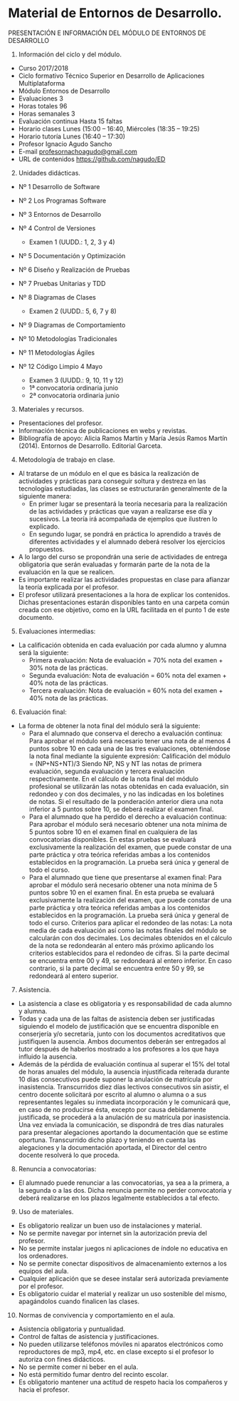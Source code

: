 # Material de Entornos de Desarrollo.
PRESENTACIÓN E INFORMACIÓN DEL MÓDULO DE ENTORNOS DE DESARROLLO

1. Información del ciclo y del módulo.
-	Curso	2017/2018
-	Ciclo formativo	Técnico Superior en Desarrollo de Aplicaciones Multiplataforma
-	Módulo	Entornos de Desarrollo
-	Evaluaciones	3
-	Horas totales	96
-	Horas semanales	3
-	Evaluación continua	Hasta 15 faltas
-	Horario clases	Lunes (15:00 – 16:40, Miércoles (18:35 – 19:25) 
-	Horario tutoría	Lunes (16:40 – 17:30)
-	Profesor	Ignacio Agudo Sancho
-	E-mail	profesornachoagudo@gmail.com
-	URL de contenidos	https://github.com/nagudo/ED 


2. Unidades didácticas.
-	Nº 1	Desarrollo de Software	
-	Nº 2	Los Programas Software	
-	Nº 3	Entornos de Desarrollo	
-	Nº 4	Control de Versiones	
	-	Examen 1 (UUDD.: 1, 2, 3 y 4)	

-	Nº 5	Documentación y Optimización	
-	Nº 6	Diseño y Realización de Pruebas
-	Nº 7	Pruebas Unitarias y TDD	
-	Nº 8	Diagramas de Clases	
	-	Examen 2 (UUDD.: 5, 6, 7 y 8)	
-	Nº 9	Diagramas de Comportamiento	
-	Nº 10	Metodologías Tradicionales	
-	Nº 11	Metodologías Ágiles	 
-	Nº 12	Código Limpio	4	Mayo
	-	Examen 3 (UUDD.: 9, 10, 11 y 12)	
	-	1ª convocatoria ordinaria junio	
	-	2ª convocatoria ordinaria junio	

3. Materiales y recursos.
- Presentaciones del profesor.
- Información técnica de publicaciones en webs y revistas.
- Bibliografía de apoyo: Alicia Ramos Martín y María Jesús Ramos Martín (2014). Entornos de Desarrollo. Editorial Garceta. 

4. Metodología de trabajo en clase.
-	Al tratarse de un módulo en el que es básica la realización de actividades y prácticas para conseguir soltura y destreza en las tecnologías estudiadas, las clases se estructurarán generalmente de la siguiente manera:
	-	En primer lugar se presentará la teoría necesaria para la realización de las actividades y prácticas que vayan a realizarse ese día y sucesivos. La teoría irá acompañada de ejemplos que ilustren lo explicado. 
	-	En segundo lugar, se pondrá en práctica lo aprendido a través de diferentes actividades y el alumnado deberá resolver los ejercicios propuestos.
-	A lo largo del curso se propondrán una serie de actividades de entrega obligatoria que serán evaluadas y formarán parte de la nota de la evaluación en la que se realicen.
-	Es importante realizar las actividades propuestas en clase para afianzar la teoría explicada por el profesor.
-	El profesor utilizará presentaciones a la hora de explicar los contenidos. Dichas presentaciones estarán disponibles tanto en una carpeta común creada con ese objetivo, como en la URL facilitada en el punto 1 de este documento.

5. Evaluaciones intermedias: 
-	La calificación obtenida en cada evaluación por cada alumno y alumna será la siguiente:
	-	Primera evaluación: 
Nota de evaluación = 70% nota del examen + 30% nota de las prácticas.
	-	Segunda evaluación: 
Nota de evaluación = 60% nota del examen + 40% nota de las prácticas.
	-	Tercera evaluación: 
Nota de evaluación = 60% nota del examen + 40% nota de las prácticas.

6. Evaluación final: 
-	La forma de obtener la nota final del módulo será la siguiente:
	-	Para el alumnado que conserva el derecho a evaluación continua:
Para aprobar el módulo será necesario tener una nota de al menos 4 puntos sobre 10 en cada una de las tres evaluaciones, obteniéndose la nota final mediante la siguiente expresión:
Calificación del módulo = (NP+NS+NT)/3
Siendo NP, NS y NT las notas de primera evaluación, segunda evaluación y tercera evaluación respectivamente. 
En el cálculo de la nota final del módulo profesional se utilizarán las notas obtenidas en cada evaluación, sin redondeo y con dos decimales, y no las indicadas en los boletines de notas. Si el resultado de la ponderación anterior diera una nota inferior a 5 puntos sobre 10, se deberá realizar el examen final.
	-	Para el alumnado que ha perdido el derecho a evaluación continua:
Para aprobar el módulo será necesario obtener una nota mínima de 5 puntos sobre 10 en el examen final en cualquiera de las convocatorias disponibles. En estas pruebas se evaluará exclusivamente la realización del examen, que puede constar de una parte práctica y otra teórica referidas ambas a los contenidos establecidos en la programación. La prueba será única y general de todo el curso.
	-	Para el alumnado que tiene que presentarse al examen final:
Para aprobar el módulo será necesario obtener una nota mínima de 5 puntos sobre 10 en el examen final. En esta prueba se evaluará exclusivamente la realización del examen, que puede constar de una parte práctica y otra teórica referidas ambas a los contenidos establecidos en la programación. La prueba será única y general de todo el curso. 
Criterios para aplicar el redondeo de las notas:
La nota media de cada evaluación así como las notas finales del módulo se calcularán con dos decimales. Los decimales obtenidos en el cálculo de la nota se redondearán al entero más próximo aplicando los criterios establecidos para el redondeo de cifras. Si la parte decimal se encuentra entre 00 y 49, se redondeará al entero inferior. En caso contrario, si la parte decimal se encuentra entre 50 y 99, se redondeará al entero superior.

7. Asistencia.
-	La asistencia a clase es obligatoria y es responsabilidad de cada alumno y alumna. 
-	Todas y cada una de las faltas de asistencia deben ser justificadas siguiendo el modelo de justificación que se encuentra disponible en conserjería y/o secretaría, junto con los documentos acreditativos que justifiquen la ausencia. Ambos documentos deberán ser entregados al tutor después de haberlos mostrado a los profesores a los que haya influido la ausencia.
-	Además de la pérdida de evaluación continua al superar el 15% del total de horas anuales del módulo, la ausencia injustificada reiterada durante 10 días consecutivos puede suponer la anulación de matrícula por inasistencia. Transcurridos diez días lectivos consecutivos sin asistir, el centro docente solicitará por escrito al alumno o alumna o a sus representantes legales su inmediata incorporación y le comunicará que, en caso de no producirse ésta, excepto por causa debidamente justificada, se procederá a la anulación de su matrícula por inasistencia. Una vez enviada la comunicación, se dispondrá de tres días naturales para presentar alegaciones aportando la documentación que se estime oportuna. Transcurrido dicho plazo y teniendo en cuenta las alegaciones y la documentación aportada, el Director del centro docente resolverá lo que proceda.

8. Renuncia a convocatorias:
-	El alumnado puede renunciar a las convocatorias, ya sea a la primera, a la segunda o a las dos. Dicha renuncia permite no perder convocatoria y deberá realizarse en los plazos legalmente establecidos a tal efecto. 

9. Uso de materiales. 
-	Es obligatorio realizar un buen uso de instalaciones y material.
-	No se permite navegar por internet sin la autorización previa del profesor.
-	No se permite instalar juegos ni aplicaciones de índole no educativa en los ordenadores.
-	No se permite conectar dispositivos de almacenamiento externos a los equipos del aula.
-	Cualquier aplicación que se desee instalar será autorizada previamente por el profesor.
-	Es obligatorio cuidar el material y realizar un uso sostenible del mismo, apagándolos cuando finalicen las clases.

10. Normas de convivencia y comportamiento en el aula. 
-	Asistencia obligatoria y puntualidad.
-	Control de faltas de asistencia y justificaciones.
-	No pueden utilizarse teléfonos móviles ni aparatos electrónicos como reproductores de mp3, mp4, etc. en clase excepto si el profesor lo autoriza con fines didácticos.
-	No se permite comer ni beber en el aula.
-	No está permitido fumar dentro del recinto escolar.
-	Es obligatorio mantener una actitud de respeto hacia los compañeros y hacia el profesor.
